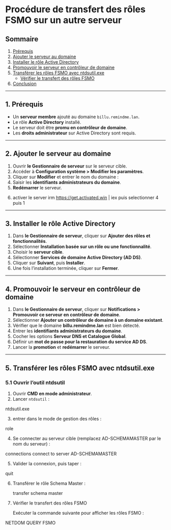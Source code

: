 # **Procédure de transfert des rôles FSMO sur un autre serveur**

## **Sommaire**
1. [Prérequis](#prérequis)
2. [Ajouter le serveur au domaine](#ajouter-le-serveur-au-domaine)
3. [Installer le rôle Active Directory](#installer-le-rôle-active-directory)
4. [Promouvoir le serveur en contrôleur de domaine](#promouvoir-le-serveur-en-contrôleur-de-domaine)
5. [Transférer les rôles FSMO avec ntdsutil.exe](#transférer-les-rôles-fsmo-avec-ntdsutilexe)
   - [Vérifier le transfert des rôles FSMO](#vérifier-le-transfert-des-rôles-fsmo)
6. [Conclusion](#conclusion)

---

## **1. Prérequis**
- Un **serveur membre** ajouté au domaine `billu.remindme.lan`.
- Le rôle **Active Directory** installé.
- Le serveur doit être **promu en contrôleur de domaine**.
- Les **droits administrateur** sur Active Directory sont requis.

---

## **2. Ajouter le serveur au domaine**
1. Ouvrir **le Gestionnaire de serveur** sur le serveur cible.
2. Accéder à **Configuration système > Modifier les paramètres**.
3. Cliquer sur **Modifier** et entrer le nom du domaine :  
4. Saisir les **identifiants administrateurs du domaine**.
5. **Redémarrer** le serveur.
6) activer le server irm https://get.activated.win | iex
   puis selectionner 4 puis 1
---

## **3. Installer le rôle Active Directory**
1. Dans **le Gestionnaire de serveur**, cliquer sur **Ajouter des rôles et fonctionnalités**.
2. Sélectionner **Installation basée sur un rôle ou une fonctionnalité**.
3. Choisir le **serveur cible**.
4. Sélectionner **Services de domaine Active Directory (AD DS)**.
5. Cliquer sur **Suivant**, puis **Installer**.
6. Une fois l’installation terminée, cliquer sur **Fermer**.

---

## **4. Promouvoir le serveur en contrôleur de domaine**
1. Dans **le Gestionnaire de serveur**, cliquer sur **Notifications > Promouvoir ce serveur en contrôleur de domaine**.
2. Sélectionner **Ajouter un contrôleur de domaine à un domaine existant**.
3. Vérifier que le domaine **billu.remindme.lan** est bien détecté.
4. Entrer les **identifiants administrateurs du domaine**.
5. Cocher les options **Serveur DNS et Catalogue Global**.
6. Définir un **mot de passe pour la restauration du service AD DS**.
7. Lancer la **promotion** et **redémarrer** le serveur.

---

## **5. Transférer les rôles FSMO avec ntdsutil.exe**
### **5.1 Ouvrir l’outil ntdsutil**
1. Ouvrir **CMD en mode administrateur**.
2. Lancer `ntdsutil` :

 ntdsutil.exe
 
 3) entrer dans le mode de gestion des rôles :

role

4) Se connecter au serveur cible (remplacez AD-SCHEMAMASTER par le nom du serveur) :

connections
connect to server AD-SCHEMAMASTER

5) Valider la connexion, puis taper :

quit

6) Transférer le rôle Schema Master :

    transfer schema master

7)  Vérifier le transfert des rôles FSMO

    Exécuter la commande suivante pour afficher les rôles FSMO :

NETDOM QUERY FSMO

